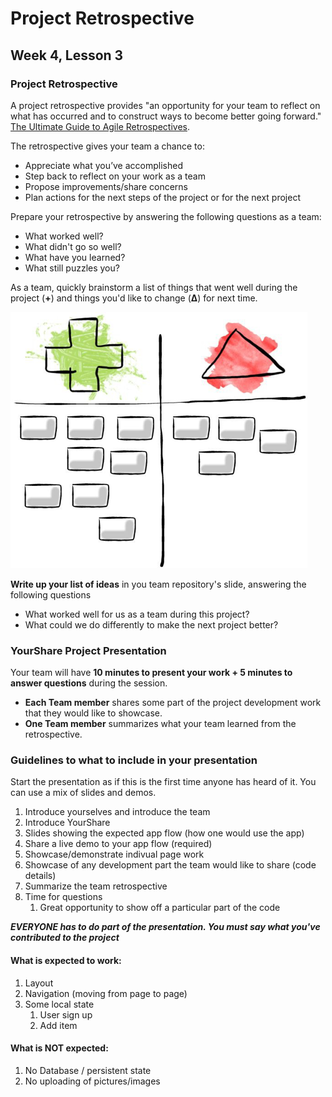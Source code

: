 # Project Retrospective
## Week 4, Lesson 3

### Project Retrospective

A project retrospective provides "an opportunity for your team to reflect on what has occurred and to construct ways to become better going forward." [The Ultimate Guide to Agile Retrospectives](https://www.retrium.com/ultimate-guide-to-agile-retrospectives/retrospectives-101). 

The retrospective gives your team a chance to:

* Appreciate what you’ve accomplished
* Step back to reflect on your work as a team
* Propose improvements/share concerns
* Plan actions for the next steps of the project or for the next project

Prepare your retrospective by answering the following questions as a team:

* What worked well?
* What didn't go so well?
* What have you learned?
* What still puzzles you?

As a team, quickly brainstorm a list of things that went well during the project (**+**) and things you'd like to change (**∆**) for next time.

![plus-delta](./images/plus-delta.png)

**Write up your list of ideas** in you team repository's slide, answering the following questions
<!-- **https://github.com/tnt-summer-academy/TeamXX-AppPrototype/wiki**  -->

- What worked well for us as a team during this project?
- What could we do differently to make the next project better?

### YourShare Project Presentation

Your team will have **10 minutes to present your work + 5 minutes to answer questions** during the session. 

- **Each Team member** shares some part of the project development work that they would like to showcase. 
- **One Team member** summarizes what your team learned from the retrospective.

### Guidelines to what to include in your presentation

Start the presentation as if this is the first time anyone has heard of it. You can use a mix of slides and demos.

1. Introduce yourselves and introduce the team
2. Introduce YourShare
3. Slides showing the expected app flow (how one would use the app)
5. Share a live demo to your app flow (required)
6. Showcase/demonstrate indivual page work
7. Showcase of any development part the team would like to share (code details)
8. Summarize the team retrospective 
9. Time for questions
    1. Great opportunity to show off a particular part of the code
	
***EVERYONE has to do part of the presentation. You must say what you've contributed to the project***
 
#### What is expected to work:
1. Layout
2. Navigation (moving from page to page)
3. Some local state
    1. User sign up
    2. Add item
	
#### What is NOT expected:
1. No Database / persistent state
2. No uploading of pictures/images
